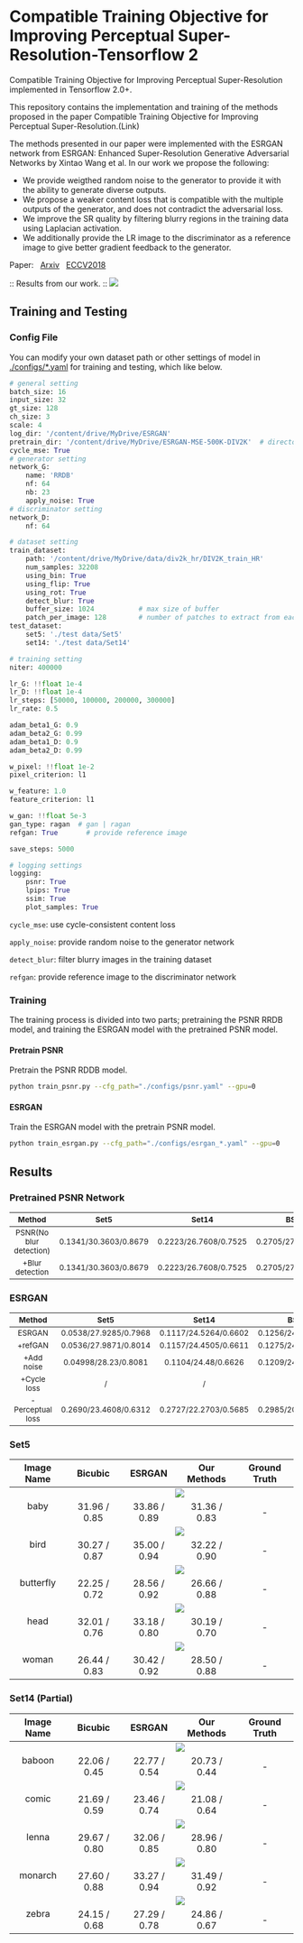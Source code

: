 # Compatible Training Objective for Improving Perceptual Super-Resolution-Tensorflow 2

Compatible Training Objective for Improving Perceptual Super-Resolution implemented in Tensorflow 2.0+.

This repository contains the implementation and training of the methods proposed in the paper Compatible Training Objective for Improving Perceptual Super-Resolution.(Link)

The methods presented in our paper were implemented with the ESRGAN network from ESRGAN: Enhanced Super-Resolution Generative Adversarial Networks by Xintao Wang et al. In our work we propose the following:

* We provide weigthed random noise to the generator to provide it with the ability to generate diverse outputs.
* We propose a weaker content loss that is compatible with the multiple outputs of the generator, and does not contradict the adversarial loss.
* We improve the SR quality by filtering blurry regions in the training data using Laplacian activation.
* We additionally provide the LR image to the discriminator as a reference image to give better gradient feedback to the generator.


Paper:     &nbsp; [Arxiv](https://arxiv.org/abs/1809.00219) &nbsp; [ECCV2018](http://openaccess.thecvf.com/content_eccv_2018_workshops/w25/html/Wang_ESRGAN_Enhanced_Super-Resolution_Generative_Adversarial_Networks_ECCVW_2018_paper.html)

:: Results from our work. ::
<img src="photo/baboon_cover.png">

## Training and Testing

### Config File
You can modify your own dataset path or other settings of model in [./configs/*.yaml](https://github.com/krenerd/ultimate-sr/tree/master/configs) for training and testing, which like below.

```python
# general setting
batch_size: 16
input_size: 32
gt_size: 128
ch_size: 3
scale: 4
log_dir: '/content/drive/MyDrive/ESRGAN'
pretrain_dir: '/content/drive/MyDrive/ESRGAN-MSE-500K-DIV2K'  # directory to load from at initial training
cycle_mse: True
# generator setting
network_G:
    name: 'RRDB'
    nf: 64
    nb: 23
    apply_noise: True
# discriminator setting
network_D:
    nf: 64

# dataset setting
train_dataset:
    path: '/content/drive/MyDrive/data/div2k_hr/DIV2K_train_HR'
    num_samples: 32208
    using_bin: True
    using_flip: True
    using_rot: True
    detect_blur: True
    buffer_size: 1024           # max size of buffer
    patch_per_image: 128        # number of patches to extract from each image
test_dataset:
    set5: './test data/Set5'
    set14: './test data/Set14'

# training setting
niter: 400000

lr_G: !!float 1e-4
lr_D: !!float 1e-4
lr_steps: [50000, 100000, 200000, 300000]
lr_rate: 0.5

adam_beta1_G: 0.9
adam_beta2_G: 0.99
adam_beta1_D: 0.9
adam_beta2_D: 0.99

w_pixel: !!float 1e-2
pixel_criterion: l1

w_feature: 1.0
feature_criterion: l1

w_gan: !!float 5e-3
gan_type: ragan  # gan | ragan
refgan: True       # provide reference image

save_steps: 5000

# logging settings
logging:
    psnr: True
    lpips: True
    ssim: True
    plot_samples: True
```

`cycle_mse`: use cycle-consistent content loss

`apply_noise`: provide random noise to the generator network

`detect_blur`: filter blurry images in the training dataset

`refgan`: provide reference image to the discriminator network


### Training
The training process is divided into two parts;
pretraining the PSNR RRDB model, and training the ESRGAN model with the pretrained PSNR model.
#### Pretrain PSNR
Pretrain the PSNR RDDB model.
```bash
python train_psnr.py --cfg_path="./configs/psnr.yaml" --gpu=0
```

#### ESRGAN
Train the ESRGAN model with the pretrain PSNR model.
```bash
python train_esrgan.py --cfg_path="./configs/esrgan_*.yaml" --gpu=0
```

## Results

### Pretrained PSNR Network

| <sub>Method</sub> | <sub>Set5</sub> | <sub>Set14</sub> | <sub>BSD100</sub> | <sub>Urban100</sub> | <sub>Manga109</sub> |
|:---:|:---:|:---:|:---:|:---:|:---:|
| <sub>PSNR(No blur detection)</sub> | <sub>0.1341/30.3603/0.8679</sub> |<sub>0.2223/26.7608/0.7525</sub>|<sub>0.2705/27.2264/0.7461</sub>|<sub>0.1761/24.8770/0.7764</sub>|<sub>0.0733/29.2534/0.8945</sub>|
| <sub>+Blur detection</sub> | <sub>0.1341/30.3603/0.8679</sub> | <sub>0.2223/26.7608/0.7525</sub> | <sub>0.2705/27.2264/0.7461</sub> | <sub>0.1761/24.8770/0.7764</sub> | <sub>0.2705/27.2264/0.7461</sub> |

### ESRGAN

| <sub>Method</sub> | <sub>Set5</sub> | <sub>Set14</sub> | <sub>BSD100</sub> | <sub>Urban100</sub> | <sub>Manga109</sub> |
|:---:|:---:|:---:|:---:|:---:|:---:|
| <sub>ESRGAN</sub> | <sub>0.0538/27.9285/0.7968</sub> |<sub>0.1117/24.5264/0.6602</sub>|<sub>0.1256/24.6554/0.6447</sub>|<sub>0.1026/23.2829/0.7137</sub>|<sub>0.0567/26.6808/0.8186</sub>|
| <sub>+refGAN</sub> | <sub>0.0536/27.9871/0.8014</sub> | <sub>0.1157/24.4505/0.6611</sub> | <sub>0.1275/24.5896/0.6470</sub> | <sub>0.1027/23.0496/0.7103</sub> | <sub>0.0623/26.4068/0.8150</sub> |
| <sub>+Add noise</sub> | <sub>0.04998/28.23/0.8081</sub> | <sub>0.1104/24.48/0.6626</sub> | <sub>0.1209/24.8439/0.6577</sub> | <sub>0.1007/23.2204/0.7203</sub>| <sub>0.0572/26.6227/0.8260</sub>|
|<sub>+Cycle loss</sub> | <sub> / </sub> |<sub> / </sub> |<sub> / </sub> |<sub> / </sub> |<sub> / </sub>|
|<sub>-Perceptual loss</sub> | <sub>0.2690/23.4608/0.6312</sub> |<sub>0.2727/22.2703/0.5685</sub> |<sub>0.2985/20.8169/0.5859</sub> |<sub>0.2411/24.1648/0.6244</sub> |<sub>0.2780/21.7002/0.6483</sub>|

### **Set5**
<table>
    <thead>
        <tr>
            <th>Image Name</th>
            <th>Bicubic</th>
            <th>ESRGAN</th>
            <th>Our Methods</th>
            <th>Ground Truth</th>
        </tr>
    </thead>
    <tbody>
        <tr>
            <td align="center" rowspan=2>baby</td>
            <td align="center" colspan=4><img src="./photo/table_baby.png"></td>
        </tr>
            <td align="center">31.96 / 0.85</td>
            <td align="center">33.86 / 0.89</td>
            <td align="center">31.36 / 0.83</td>
            <td align="center">-</td>
        <tr>
        </tr>
        <tr>
            <td align="center" rowspan=2>bird</td>
            <td align="center" colspan=4><img src="./photo/table_bird.png"></td>
        </tr>
            <td align="center">30.27 / 0.87</td>
            <td align="center">35.00 / 0.94</td>
            <td align="center">32.22 / 0.90</td>
            <td align="center">-</td>
        <tr>
        </tr>
        <tr>
            <td align="center" rowspan=2>butterfly</td>
            <td align="center" colspan=4><img src="./photo/table_butterfly.png"></td>
        </tr>
            <td align="center">22.25 / 0.72</td>
            <td align="center">28.56 / 0.92</td>
            <td align="center">26.66 / 0.88</td>
            <td align="center">-</td>
        <tr>
        </tr>
        <tr>
            <td align="center" rowspan=2>head</td>
            <td align="center" colspan=4><img src="./photo/table_head.png"></td>
        </tr>
            <td align="center">32.01 / 0.76</td>
            <td align="center">33.18 / 0.80</td>
            <td align="center">30.19 / 0.70</td>
            <td align="center">-</td>
        </tr>
        <tr>
            <td align="center" rowspan=2>woman</td>
            <td align="center" colspan=4><img src="./photo/table_woman.png"></td>
        </tr>
            <td align="center">26.44 / 0.83</td>
            <td align="center">30.42 / 0.92</td>
            <td align="center">28.50 / 0.88</td>
            <td align="center">-</td>
        </tr>
    </tbody>
</table>

### **Set14 (Partial)**
<table>
    <thead>
        <tr>
            <th>Image Name</th>
            <th>Bicubic</th>
            <th>ESRGAN</th>
            <th>Our Methods</th>
            <th>Ground Truth</th>
        </tr>
    </thead>
    <tbody>
        <tr>
            <td align="center" rowspan=2>baboon</td>
            <td align="center" colspan=4><img src="./photo/table_baboon.png"></td>
        </tr>
            <td align="center">22.06 / 0.45</td>
            <td align="center">22.77 / 0.54</td>
            <td align="center">20.73 / 0.44</td>
            <td align="center">-</td>
        <tr>
        </tr>
        <tr>
            <td align="center" rowspan=2>comic</td>
            <td align="center" colspan=4><img src="./photo/table_comic.png"></td>
        </tr>
            <td align="center">21.69 / 0.59</td>
            <td align="center">23.46 / 0.74</td>
            <td align="center">21.08 / 0.64</td>
            <td align="center">-</td>
        <tr>
        </tr>
        <tr>
            <td align="center" rowspan=2>lenna</td>
            <td align="center" colspan=4><img src="./photo/table_lenna.png"></td>
        </tr>
            <td align="center">29.67 / 0.80</td>
            <td align="center">32.06 / 0.85</td>
            <td align="center">28.96 / 0.80</td>
            <td align="center">-</td>
        <tr>
        </tr>
        <tr>
            <td align="center" rowspan=2>monarch</td>
            <td align="center" colspan=4><img src="./photo/table_monarch.png"></td>
        </tr>
            <td align="center">27.60 / 0.88</td>
            <td align="center">33.27 / 0.94</td>
            <td align="center">31.49 / 0.92</td>
            <td align="center">-</td>
        </tr>
        <tr>
            <td align="center" rowspan=2>zebra</td>
            <td align="center" colspan=4><img src="./photo/table_zebra.png"></td>
        </tr>
            <td align="center">24.15 / 0.68</td>
            <td align="center">27.29 / 0.78</td>
            <td align="center">24.86 / 0.67</td>
            <td align="center">-</td>
        </tr>
    </tbody>
</table>

